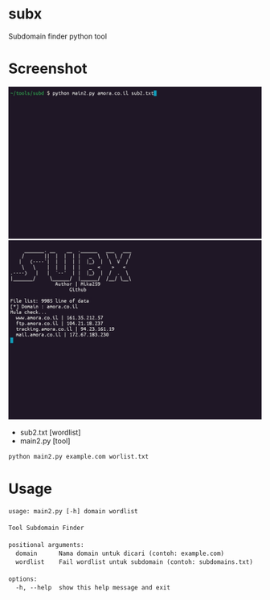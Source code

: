 # subx
Subdomain finder python tool

# Screenshot
<img src="img/Screenshot_2024-11-21-15-27-21-317_com.termux-edit.jpg">

<img src="img/Screenshot_2024-11-21-15-27-45-691_com.termux-edit.jpg">

- sub2.txt [wordlist]
- main2.py [tool]

```bash
python main2.py example.com worlist.txt
```

# Usage
```txt
usage: main2.py [-h] domain wordlist

Tool Subdomain Finder

positional arguments:
  domain      Nama domain untuk dicari (contoh: example.com)
  wordlist    Fail wordlist untuk subdomain (contoh: subdomains.txt)

options:
  -h, --help  show this help message and exit
```
